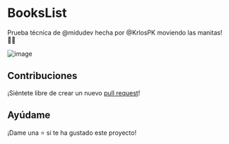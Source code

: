 # BooksList

Prueba técnica de @midudev hecha por @KrlosPK moviendo las manitas! 👐🏻

![image](https://github.com/KrlosPK/pruebas-tecnicas/assets/103198977/399d0f88-9795-4f7e-97c7-428bf031aec2)

## Contribuciones

¡Siéntete libre de crear un nuevo [pull request](https://github.com/KrlosPK/pruebas-tecnicas/pulls)!

## Ayúdame

¡Dame una ⭐ si te ha gustado este proyecto!
